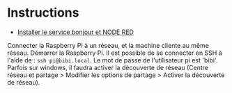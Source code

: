 # Instructions

* [Installer le service bonjour et NODE RED](http://www.tigli.fr/lib/exe/fetch.php?media=cours:oc:deploiement_node-red.pdf)

Connecter la Raspberry Pi à un réseau, et la machine cliente au même réseau. Démarrer la Raspberry Pi. Il est possible de se connecter en SSH à l'aide de : `ssh pi@bibi.local`. Le mot de passe de l'utilisateur pi est 'bibi'.
Parfois sur windows, il faudra activer la découverte de réseau (Centre réseau et partage > Modifier les options de partage > Activer la découverte de réseau).